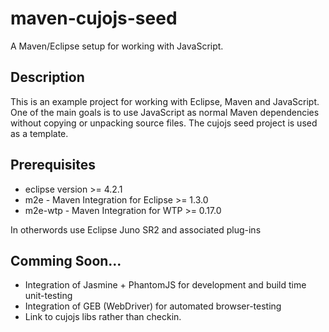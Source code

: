 maven-cujojs-seed
=================

A Maven/Eclipse setup for working with JavaScript.

## Description
This is an example project for working with Eclipse, Maven and JavaScript. One of the main goals is to use JavaScript as normal Maven dependencies without copying or unpacking source files. The cujojs seed project is used as a template.

## Prerequisites
* eclipse version >= 4.2.1
* m2e - Maven Integration for Eclipse >= 1.3.0
* m2e-wtp - Maven Integration for WTP >= 0.17.0

In otherwords use Eclipse Juno SR2 and associated plug-ins

## Comming Soon...
* Integration of Jasmine + PhantomJS for development and build time unit-testing
* Integration of GEB (WebDriver) for automated browser-testing
* Link to cujojs libs rather than checkin.
